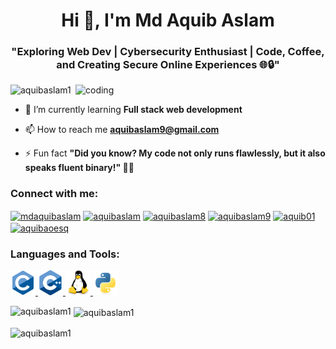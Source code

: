 <h1 align="center">Hi 👋, I'm Md Aquib Aslam</h1>
<h3 align="center">"Exploring Web Dev | Cybersecurity Enthusiast | Code, Coffee, and Creating Secure Online Experiences 🌐🔒"</h3>
<img align="right" alt="coding" width="400" src="![image](https://github.com/AquibAslam1/AquibAslam1/assets/130230799/206d95df-bd47-4045-a79f-189ec771b46e)
">
<p align="left"> <img src="https://komarev.com/ghpvc/?username=aquibaslam1&label=Profile%20views&color=0e75b6&style=flat" alt="aquibaslam1" /> </p>

- 🌱 I’m currently learning **Full stack web development**

- 📫 How to reach me **aquibaslam9@gmail.com**

- ⚡ Fun fact **"Did you know? My code not only runs flawlessly, but it also speaks fluent binary!" 🚀👾**

<h3 align="left">Connect with me:</h3>
<p align="left">
<a href="https://linkedin.com/in/mdaquibaslam" target="blank"><img align="center" src="https://raw.githubusercontent.com/rahuldkjain/github-profile-readme-generator/master/src/images/icons/Social/linked-in-alt.svg" alt="mdaquibaslam" height="30" width="40" /></a>
<a href="https://fb.com/aquibaslam" target="blank"><img align="center" src="https://raw.githubusercontent.com/rahuldkjain/github-profile-readme-generator/master/src/images/icons/Social/facebook.svg" alt="aquibaslam" height="30" width="40" /></a>
<a href="https://instagram.com/aquibaslam8" target="blank"><img align="center" src="https://raw.githubusercontent.com/rahuldkjain/github-profile-readme-generator/master/src/images/icons/Social/instagram.svg" alt="aquibaslam8" height="30" width="40" /></a>
<a href="https://www.hackerrank.com/aquibaslam9" target="blank"><img align="center" src="https://raw.githubusercontent.com/rahuldkjain/github-profile-readme-generator/master/src/images/icons/Social/hackerrank.svg" alt="aquibaslam9" height="30" width="40" /></a>
<a href="https://www.leetcode.com/aquib01" target="blank"><img align="center" src="https://raw.githubusercontent.com/rahuldkjain/github-profile-readme-generator/master/src/images/icons/Social/leet-code.svg" alt="aquib01" height="30" width="40" /></a>
<a href="https://auth.geeksforgeeks.org/user/aquibaoesq" target="blank"><img align="center" src="https://raw.githubusercontent.com/rahuldkjain/github-profile-readme-generator/master/src/images/icons/Social/geeks-for-geeks.svg" alt="aquibaoesq" height="30" width="40" /></a>
</p>

<h3 align="left">Languages and Tools:</h3>
<p align="left"> <a href="https://www.cprogramming.com/" target="_blank" rel="noreferrer"> <img src="https://raw.githubusercontent.com/devicons/devicon/master/icons/c/c-original.svg" alt="c" width="40" height="40"/> </a> <a href="https://www.w3schools.com/cpp/" target="_blank" rel="noreferrer"> <img src="https://raw.githubusercontent.com/devicons/devicon/master/icons/cplusplus/cplusplus-original.svg" alt="cplusplus" width="40" height="40"/> </a> <a href="https://www.linux.org/" target="_blank" rel="noreferrer"> <img src="https://raw.githubusercontent.com/devicons/devicon/master/icons/linux/linux-original.svg" alt="linux" width="40" height="40"/> </a> <a href="https://www.python.org" target="_blank" rel="noreferrer"> <img src="https://raw.githubusercontent.com/devicons/devicon/master/icons/python/python-original.svg" alt="python" width="40" height="40"/> </a> </p>

<p><img align="left" src="https://github-readme-stats.vercel.app/api/top-langs?username=aquibaslam1&show_icons=true&locale=en&layout=compact" alt="aquibaslam1" /></p>

<p>&nbsp;<img align="center" src="https://github-readme-stats.vercel.app/api?username=aquibaslam1&show_icons=true&locale=en" alt="aquibaslam1" /></p>

<p><img align="center" src="https://github-readme-streak-stats.herokuapp.com/?user=aquibaslam1&" alt="aquibaslam1" /></p>
